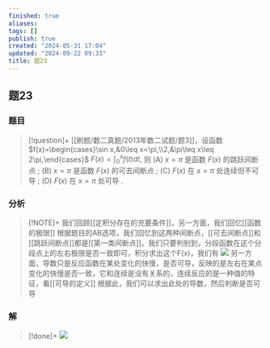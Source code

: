 ```yaml
---
finished: true
aliases: 
tags: []
publish: true
created: "2024-05-31 17:04"
updated: "2024-09-22 09:33"
title: 题23
---
```

## 题23
### 题目
> [!question]+
> [[刷题/数二真题/2013年数二试题/题3]]，设函数 $f(x)=\begin{cases}\sin x,&0\leq x<\pi,\\2,&\pi\leq x\leq 2\pi,\end{cases}$ $F(x)=\int_0^xf(t)dt,$ 则 
> (A) $x=\pi$ 是函数 $F(x)$ 的跳跃间断点 ; 
> (B) $x=\pi$ 是函数 $F(x)$ 的可去间断点 ; 
> (C) $F(x)$ 在 $x=\pi$ 处连续但不可导 ; 
> (D) $F(x)$ 在 $x=\pi$ 处可导 .
### 分析
> [!NOTE]+
> 我们回顾[[定积分存在的充要条件]]，另一方面，我们回忆[[函数的极限]]
> 根据题目的AB选项，我们回忆到这两种间断点，[[可去间断点]]和[[跳跃间断点]]都是[[第一类间断点]]，我们只要判别到，分段函数在这个分段点上的左右极限是否一致即可，积分求出这个F(x)，我们有 
> ![](https://img.hwenyi.live/202403081709820.webp)
> 另一方面，导数只是反应函数在某处变化的快慢，是否可导，反映的是左右在某点变化的快慢是否一致，它和连续是没有关系的，连续反应的是一种值的特征，看[[可导的定义]] 根据此，我们可以求出此处的导数，然后判断是否可导
### 解
> [!done]+
> ![](https://img.hwenyi.live/202403082048116.webp)
